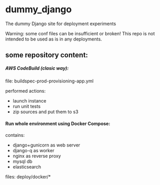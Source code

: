 # dummy_django
The dummy Django site for deployment experiments

Warning: some conf files can be insufficient or broken! This repo is not intended to be used as is in any deployments.


## some repository content:
##### AWS CodeBuild (clasic way):
file: buildspec-prod-provisioning-app.yml

performed actions:
- launch instance
- run unit tests
- zip sources and put them to s3

#### Run whole environment using Docker Compose:
contains:
- django+gunicorn as web server
- django-q as worker
- nginx as reverse proxy
- mysql db
- elasticsearch

files: deploy/docker/*
 